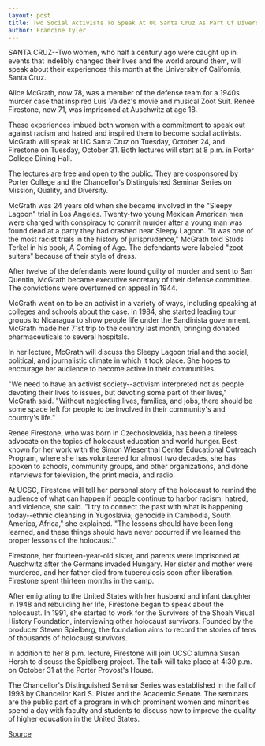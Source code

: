 ```yaml
---
layout: post
title: Two Social Activists To Speak At UC Santa Cruz As Part Of Diversity Lecture Series
author: Francine Tyler
---
```


SANTA CRUZ--Two women, who half a century ago were caught up in  events that indelibly changed their lives and the world around them,  will speak about their experiences this month at the University of  California, Santa Cruz.

Alice McGrath, now 78, was a member of the defense team for  a 1940s murder case that inspired Luis Valdez's movie and musical  Zoot Suit. Renee Firestone, now 71, was imprisoned at Auschwitz at  age 18.

These experiences imbued both women with a commitment to  speak out against racism and hatred and inspired them to become  social activists. McGrath will speak at UC Santa Cruz on Tuesday,  October 24, and Firestone on Tuesday, October 31. Both lectures will  start at 8 p.m. in Porter College Dining Hall.

The lectures are free and open to the public. They are  cosponsored by Porter College and the Chancellor's Distinguished  Seminar Series on Mission, Quality, and Diversity.

McGrath was 24 years old when she became involved in the  "Sleepy Lagoon" trial in Los Angeles. Twenty-two young Mexican  American men were charged with conspiracy to commit murder after  a young man was found dead at a party they had crashed near Sleepy  Lagoon. "It was one of the most racist trials in the history of  jurisprudence," McGrath told Studs Terkel in his book, A Coming of  Age. The defendants were labeled "zoot suiters" because of their  style of dress.

After twelve of the defendants were found guilty of murder  and sent to San Quentin, McGrath became executive secretary of  their defense committee. The convictions were overturned on appeal  in 1944.

McGrath went on to be an activist in a variety of ways,  including speaking at colleges and schools about the case. In 1984,  she started leading tour groups to Nicaragua to show people life  under the Sandinista government. McGrath made her 71st trip to the  country last month, bringing donated pharmaceuticals to several  hospitals.

In her lecture, McGrath will discuss the Sleepy Lagoon trial  and the social, political, and journalistic climate in which it took  place. She hopes to encourage her audience to become active in their  communities.

"We need to have an activist society--activism interpreted not  as people devoting their lives to issues, but devoting some part of  their lives," McGrath said. "Without neglecting lives, families, and  jobs, there should be some space left for people to be involved in  their community's and country's life."

Renee Firestone, who was born in Czechoslovakia, has been a  tireless advocate on the topics of holocaust education and world  hunger. Best known for her work with the Simon Wiesenthal Center  Educational Outreach Program, where she has volunteered for almost  two decades, she has spoken to schools, community groups, and other  organizations, and done interviews for television, the print media,  and radio.

At UCSC, Firestone will tell her personal story of the  holocaust to remind the audience of what can happen if people  continue to harbor racism, hatred, and violence, she said. "I try to  connect the past with what is happening today--ethnic cleansing in  Yugoslavia; genocide in Cambodia, South America, Africa," she  explained. "The lessons should have been long learned, and these  things should have never occurred if we learned the proper lessons  of the holocaust."

Firestone, her fourteen-year-old sister, and parents were  imprisoned at Auschwitz after the Germans invaded Hungary. Her  sister and mother were murdered, and her father died from  tuberculosis soon after liberation. Firestone spent thirteen months  in the camp.

After emigrating to the United States with her husband and  infant daughter in 1948 and rebuilding her life, Firestone began to  speak about the holocaust. In 1991, she started to work for the  Survivors of the Shoah Visual History Foundation, interviewing other  holocaust survivors. Founded by the producer Steven Spielberg, the  foundation aims to record the stories of tens of thousands of  holocaust survivors.

In addition to her 8 p.m. lecture, Firestone will join UCSC  alumna Susan Hersh to discuss the Spielberg project. The talk will  take place at 4:30 p.m. on October 31 at the Porter Provost's House.

The Chancellor's Distinguished Seminar Series was established  in the fall of 1993 by Chancellor Karl S. Pister and the Academic  Senate. The seminars are the public part of a program in which  prominent women and minorities spend a day with faculty and  students to discuss how to improve the quality of higher education  in the United States.

[Source](http://www1.ucsc.edu/news_events/press_releases/archive/95-96/10-95/101195-Two_activists_speak.html "Permalink to 101195-Two_activists_speak")
